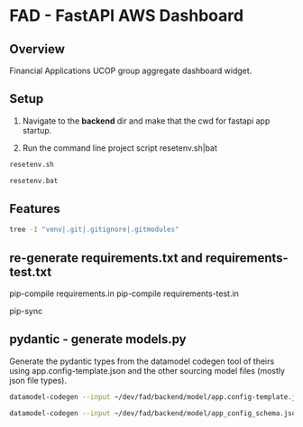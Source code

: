 # FAD - FastAPI AWS Dashboard

## Overview

Financial Applications UCOP group aggregate dashboard widget.

## Setup

1. Navigate to the **backend** dir and make that the cwd for fastapi app startup.

2. Run the command line project script resetenv.sh|bat

```sh
resetenv.sh
```

```bat
resetenv.bat
```

## Features

```sh
tree -I "venv|.git|.gitignore|.gitmodules"
```

## re-generate requirements.txt and requirements-test.txt

pip-compile requirements.in
pip-compile requirements-test.in

pip-sync

## pydantic - generate models.py 

Generate the pydantic types from the datamodel codegen tool of theirs using app.config-template.json and the other sourcing model files (mostly json file types).

```sh
datamodel-codegen --input ~/dev/fad/backend/model/app.config-template.json --input-file-type json --output ~/dev/fad/backend/app/models.py

datamodel-codegen --input ~/dev/fad/backend/model/app_config_schema.json --input-file-type jsonschema --output ~/dev/fad/backend/app/models.py

```